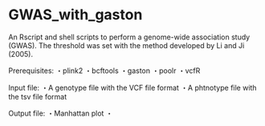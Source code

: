 # GWAS_with_gaston
An Rscript and shell scripts to perform a genome-wide association study (GWAS). The threshold was set with the method developed by Li and Ji (2005).

Prerequisites:
・plink2 
・bcftools
・gaston
・poolr
・vcfR

Input file:
・A genotype file with the VCF file format
・A phtnotype file with the tsv file format

Output file:
・Manhattan plot
・
